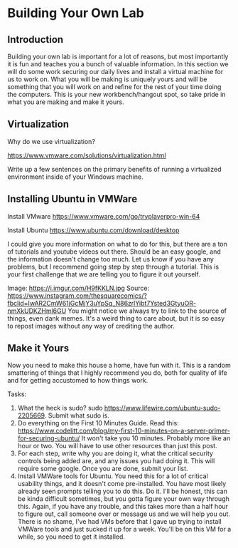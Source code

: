 ﻿# Building Your Own Lab
## Introduction
Building your own lab is important for a lot of reasons, but most importantly it is fun and teaches you a bunch of valuable information. In this section we will do some work securing our daily lives and install a virtual machine for us to work on. What you will be making is uniquely yours and will be something that you will work on and refine for the rest of your time doing the computers. This is your new workbench/hangout spot, so take pride in what you are making and make it yours.

## Virtualization
Why do we use virtualization?

<https://www.vmware.com/solutions/virtualization.html>

Write up a few sentences on the primary benefits of running a virtualized environment inside of your Windows machine.

## Installing Ubuntu in VMWare
Install VMware <https://www.vmware.com/go/tryplayerpro-win-64>

Install Ubuntu <https://www.ubuntu.com/download/desktop>

I could give you more information on what to do for this, but there are a ton of tutorials and youtube videos out there. Should be an easy google, and the information doesn't change too much. Let us know if you have any problems, but I recommend going step by step through a tutorial. This is your first challenge that we are telling you to figure it out yourself.

Image: <https://i.imgur.com/H9fKKLN.jpg>
Source: <https://www.instagram.com/thesquarecomics/?fbclid=IwAR2CmW61jGcMjY3uYpSq_N86zrlYibt7Ysted3GtyuOR-nmXkUDKZHml6GU>
You might notice we always try to link to the source of things, even dank memes. It's a weird thing to care about, but it is so easy to repost images without any way of crediting the author.

## Make it Yours
Now you need to make this house a home, have fun with it. This is a random smattering of things that I highly recommend you do, both for quality of life and for getting accustomed to how things work.



Tasks:
1. What the heck is sudo? sudo <https://www.lifewire.com/ubuntu-sudo-2205669>. Submit what sudo is.
2. Do everything on the First 10 Minutes Guide. Read this: <https://www.codelitt.com/blog/my-first-10-minutes-on-a-server-primer-for-securing-ubuntu/> It won't take you 10 minutes. Probably more like an hour or two. You will have to use other resources than just this post.
3. For each step, write why you are doing it, what the critical security controls being added are, and any issues you had doing it. This will require some google. Once you are done, submit your list.
4. Install VMWare tools for Ubuntu.
You need this for a lot of critical usability things, and it doesn't come pre-installed. You have most likely already seen prompts telling you to do this. Do it. I'll be honest, this can be kinda difficult sometimes, but you gotta figure your own way through this. Again, if you have any trouble, and this takes more than a half hour to figure out, call someone over or message us and we will help you out. There is no shame, I've had VMs before that I gave up trying to install VMWare tools and just sucked it up for a week. You'll be on this VM for a while, so you need to get it installed.
